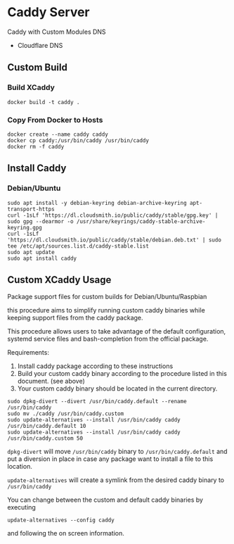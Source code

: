 # Caddy Server

Caddy with Custom Modules DNS

- Cloudflare DNS

## Custom Build

### Build XCaddy

```
docker build -t caddy .
```

### Copy From Docker to Hosts

```
docker create --name caddy caddy
docker cp caddy:/usr/bin/caddy /usr/bin/caddy
docker rm -f caddy
```

## Install Caddy

### Debian/Ubuntu

```
sudo apt install -y debian-keyring debian-archive-keyring apt-transport-https
curl -1sLf 'https://dl.cloudsmith.io/public/caddy/stable/gpg.key' | sudo gpg --dearmor -o /usr/share/keyrings/caddy-stable-archive-keyring.gpg
curl -1sLf 'https://dl.cloudsmith.io/public/caddy/stable/debian.deb.txt' | sudo tee /etc/apt/sources.list.d/caddy-stable.list
sudo apt update
sudo apt install caddy
```

## Custom XCaddy Usage

Package support files for custom builds for Debian/Ubuntu/Raspbian

this procedure aims to simplify running custom caddy binaries while keeping support files from the caddy package.

This procedure allows users to take advantage of the default configuration, systemd service files and bash-completion from the official package.

Requirements:

1. Install caddy package according to these instructions
2. Build your custom caddy binary according to the procedure listed in this document. (see above)
3. Your custom caddy binary should be located in the current directory.

```
sudo dpkg-divert --divert /usr/bin/caddy.default --rename /usr/bin/caddy
sudo mv ./caddy /usr/bin/caddy.custom
sudo update-alternatives --install /usr/bin/caddy caddy /usr/bin/caddy.default 10
sudo update-alternatives --install /usr/bin/caddy caddy /usr/bin/caddy.custom 50
```

`dpkg-divert` will move `/usr/bin/caddy` binary to `/usr/bin/caddy.default` and put a diversion in place in case any package want to install a file to this location.

`update-alternatives` will create a symlink from the desired caddy binary to `/usr/bin/caddy`

You can change between the custom and default caddy binaries by executing

```
update-alternatives --config caddy
```

and following the on screen information.
